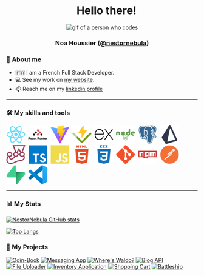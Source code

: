 <div id="toc" class="header" align="center">
  <ul><summary><h1>Hello there!</h1></summary></ul>
  <img src="https://i.giphy.com/media/v1.Y2lkPTc5MGI3NjExMnY0Y25razYwMnlrYTJ3MnYwMXB2OGN1ZGpwd2Yyb3BxejlkMXByMCZlcD12MV9pbnRlcm5hbF9naWZfYnlfaWQmY3Q9cw/jdPMeyv9rn0hZHh8n9/giphy.gif" alt="gif of a person who codes" width="200" height="200">
  <h3> Noa Houssier (<a href="https://github.com/NestorNebula">@nestornebula</a>)</h3>
</div>

### 👨 About me

- 🇫🇷 I am a French Full Stack Developer.
- 💻 See my work on [my website](https://noahoussier.vercel.app/).
- 📫 Reach me on my [linkedin profile](https://www.linkedin.com/in/noahoussier)

---

### 🛠️ My skills and tools

<div class="skills">
  <img src="https://github.com/devicons/devicon/blob/master/icons/react/react-original.svg" width="50" height="50">&nbsp
  <img src="https://github.com/devicons/devicon/blob/master/icons/reactrouter/reactrouter-original-wordmark.svg" width="50" height="50">&nbsp
  <img src="https://github.com/devicons/devicon/blob/master/icons/vitejs/vitejs-original.svg" width="50" height="50">&nbsp
  <img src="https://github.com/devicons/devicon/blob/master/icons/vitest/vitest-original.svg" width="50" height="50">&nbsp
  <img src="https://github.com/devicons/devicon/blob/master/icons/express/express-original.svg" width="50" height="50">&nbsp
  <img src="https://github.com/devicons/devicon/blob/master/icons/nodejs/nodejs-plain-wordmark.svg" width="50" height="50">&nbsp
  <img src="https://github.com/devicons/devicon/blob/master/icons/postgresql/postgresql-plain.svg" width="50" height="50">&nbsp
  <img src="https://github.com/devicons/devicon/blob/master/icons/prisma/prisma-original.svg" width="50" height="50">&nbsp
  <img src="https://github.com/devicons/devicon/blob/master/icons/jest/jest-plain.svg" width="50" height="50">&nbsp
  <img src="https://github.com/devicons/devicon/blob/master/icons/typescript/typescript-plain.svg" width="50" height="50">&nbsp
  <img src="https://github.com/devicons/devicon/blob/master/icons/javascript/javascript-plain.svg" width="50" height="50">&nbsp
  <img src="https://github.com/devicons/devicon/blob/master/icons/html5/html5-plain-wordmark.svg" width="50" height="50">&nbsp
  <img src="https://github.com/devicons/devicon/blob/master/icons/css3/css3-plain-wordmark.svg" width="50" height="50">&nbsp
  <img src="https://github.com/devicons/devicon/blob/master/icons/git/git-plain.svg" width="50" height="50">&nbsp
  <img src="https://github.com/devicons/devicon/blob/master/icons/npm/npm-original-wordmark.svg" width="50" height="50">&nbsp
  <img src="https://github.com/devicons/devicon/blob/master/icons/postman/postman-plain.svg" width="50" height="50">&nbsp
  <img src="https://github.com/devicons/devicon/blob/master/icons/supabase/supabase-original.svg" width="50" height="50">&nbsp
  <img src="https://github.com/devicons/devicon/blob/master/icons/vscode/vscode-original.svg" width="50" height="50">
</div>

---

### 📊 My Stats

[![NestorNebula GitHub stats](https://github-readme-stats.vercel.app/api?username=nestornebula&show_icons=true&theme=transparent&rank_icon=github)](https://github.com/anuraghazra/github-readme-stats)

[![Top Langs](https://github-readme-stats.vercel.app/api/top-langs/?username=nestornebula&layout=compact&theme=transparent)](https://github.com/anuraghazra/github-readme-stats)


### 🔨 My Projects

[![Odin-Book](https://github-readme-stats.vercel.app/api/pin/?username=nestornebula&repo=odin-book&theme=transparent)](https://github.com/NestorNebula/odin-book)
[![Messaging App](https://github-readme-stats.vercel.app/api/pin/?username=nestornebula&repo=messaging-app&theme=transparent)](https://github.com/NestorNebula/messaging-app)
[![Where's Waldo?](https://github-readme-stats.vercel.app/api/pin/?username=nestornebula&repo=where-is-waldo&theme=transparent)](https://github.com/NestorNebula/where-is-waldo)
[![Blog API](https://github-readme-stats.vercel.app/api/pin/?username=nestornebula&repo=blog-api&theme=transparent)](https://github.com/NestorNebula/blog-api)
[![File Uploader](https://github-readme-stats.vercel.app/api/pin/?username=nestornebula&repo=file-uploader&theme=transparent)](https://github.com/NestorNebula/file-uploader)
[![Inventory Application](https://github-readme-stats.vercel.app/api/pin/?username=nestornebula&repo=inventory-application&theme=transparent)](https://github.com/NestorNebula/inventory-application)
[![Shopping Cart](https://github-readme-stats.vercel.app/api/pin/?username=nestornebula&repo=shopping-cart&theme=transparent)](https://github.com/NestorNebula/shopping-cart)
[![Battleship](https://github-readme-stats.vercel.app/api/pin/?username=nestornebula&repo=battleship&theme=transparent)](https://github.com/NestorNebula/battleship)




<!--
**NestorNebula/nestornebula** is a ✨ _special_ ✨ repository because its `README.md` (this file) appears on your GitHub profile.

Here are some ideas to get you started:

- 🔭 I’m currently working on ...
- 🌱 I’m currently learning ...
- 👯 I’m looking to collaborate on ...
- 🤔 I’m looking for help with ...
- 💬 Ask me about ...
- 📫 How to reach me: ...
- 😄 Pronouns: ...
- ⚡ Fun fact: ...
-->
